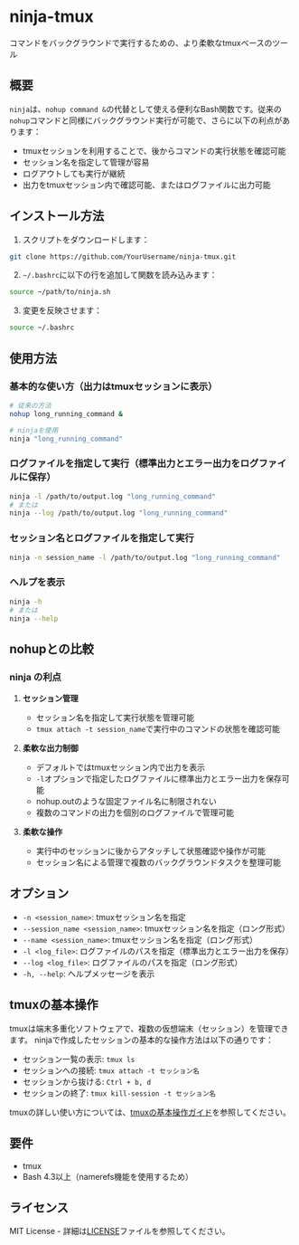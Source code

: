 # ninja-tmux

コマンドをバックグラウンドで実行するための、より柔軟なtmuxベースのツール

## 概要

`ninja`は、`nohup command &`の代替として使える便利なBash関数です。従来の`nohup`コマンドと同様にバックグラウンド実行が可能で、さらに以下の利点があります：

- tmuxセッションを利用することで、後からコマンドの実行状態を確認可能
- セッション名を指定して管理が容易
- ログアウトしても実行が継続
- 出力をtmuxセッション内で確認可能、またはログファイルに出力可能

## インストール方法

1. スクリプトをダウンロードします：
```bash
git clone https://github.com/YourUsername/ninja-tmux.git
```

2. `~/.bashrc`に以下の行を追加して関数を読み込みます：
```bash
source ~/path/to/ninja.sh
```

3. 変更を反映させます：
```bash
source ~/.bashrc
```

## 使用方法

### 基本的な使い方（出力はtmuxセッションに表示）
```bash
# 従来の方法
nohup long_running_command &

# ninjaを使用
ninja "long_running_command"
```

### ログファイルを指定して実行（標準出力とエラー出力をログファイルに保存）
```bash
ninja -l /path/to/output.log "long_running_command"
# または
ninja --log /path/to/output.log "long_running_command"
```

### セッション名とログファイルを指定して実行
```bash
ninja -n session_name -l /path/to/output.log "long_running_command"
```

### ヘルプを表示
```bash
ninja -h
# または
ninja --help
```

## nohupとの比較

### ninja の利点
1. **セッション管理**
   - セッション名を指定して実行状態を管理可能
   - `tmux attach -t session_name`で実行中のコマンドの状態を確認可能

2. **柔軟な出力制御**
   - デフォルトではtmuxセッション内で出力を表示
   - `-l`オプションで指定したログファイルに標準出力とエラー出力を保存可能
   - nohup.outのような固定ファイル名に制限されない
   - 複数のコマンドの出力を個別のログファイルで管理可能

3. **柔軟な操作**
   - 実行中のセッションに後からアタッチして状態確認や操作が可能
   - セッション名による管理で複数のバックグラウンドタスクを整理可能

## オプション

- `-n <session_name>`: tmuxセッション名を指定
- `--session_name <session_name>`: tmuxセッション名を指定（ロング形式）
- `--name <session_name>`: tmuxセッション名を指定（ロング形式）
- `-l <log_file>`: ログファイルのパスを指定（標準出力とエラー出力を保存）
- `--log <log_file>`: ログファイルのパスを指定（ロング形式）
- `-h, --help`: ヘルプメッセージを表示

## tmuxの基本操作

tmuxは端末多重化ソフトウェアで、複数の仮想端末（セッション）を管理できます。
ninjaで作成したセッションの基本的な操作方法は以下の通りです：

- セッション一覧の表示: `tmux ls`
- セッションへの接続: `tmux attach -t セッション名`
- セッションから抜ける: `Ctrl + b, d`
- セッションの終了: `tmux kill-session -t セッション名`

tmuxの詳しい使い方については、[tmuxの基本操作ガイド](docs/tmux_guide.md)を参照してください。

## 要件

- tmux
- Bash 4.3以上（namerefs機能を使用するため）

## ライセンス

MIT License - 詳細は[LICENSE](LICENSE)ファイルを参照してください。
